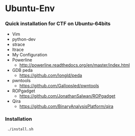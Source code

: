 # Ubuntu-Env
### Quick installation for CTF on Ubuntu-64bits
 - Vim
 - python-dev
 - strace
 - ltrace
 - My Configuration
 - Powerline
    - http://powerline.readthedocs.org/en/master/index.html
 - GDB peda
    - https://github.com/longld/peda
 - pwntools
    - https://github.com/Gallopsled/pwntools
 - ROPgadget
    - https://github.com/JonathanSalwan/ROPgadget
 - Qira
    - https://github.com/BinaryAnalysisPlatform/qira

### Installation

```
 ./install.sh
```

